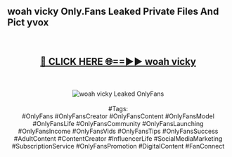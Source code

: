 <h2>woah vicky Only.Fans Leaked Private Files And Pict yvox</h2>
<br>
<div align="center">
<h2><a href="https://mediafiles.top/woah_vicky" rel="nofollow">🔴 CLICK HERE 🌐==►► woah vicky</a></h2>
<br>
<br>
<a href="https://mediafiles.top/woah_vicky" rel="nofollow" data-target="animated-image.originalLink"><img src="https://i.ibb.co.com/WyWwxjT/player-gif2.gif" alt="woah vicky Leaked OnlyFans" style="max-width: 100%; display: inline-block;" data-target="animated-image.originalImage"></a>
<br><br>
#Tags:
<br>
#OnlyFans #OnlyFansCreator #OnlyFansContent #OnlyFansModel #OnlyFansLife #OnlyFansCommunity #OnlyFansLaunching #OnlyFansIncome #OnlyFansVids #OnlyFansTips #OnlyFansSuccess #AdultContent #ContentCreator #InfluencerLife #SocialMediaMarketing #SubscriptionService #OnlyFansPromotion #DigitalContent #FanConnect
</div>
<br>